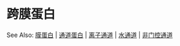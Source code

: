 # 跨膜蛋白

See Also: [膜蛋白](膜蛋白.md) | [通道蛋白](通道蛋白.md) | [离子通道](离子通道.md) | [水通道](水通道.md) | [非门控通道](非门控通道.md)
